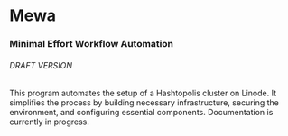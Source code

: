 # Mewa

### Minimal Effort Workflow Automation

###### *DRAFT VERSION*

This program automates the setup of a Hashtopolis cluster on Linode. It simplifies the process by building necessary infrastructure, securing the environment, and configuring essential components. Documentation is currently in progress.







